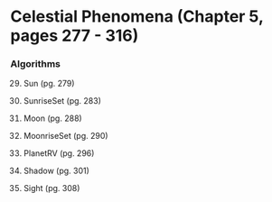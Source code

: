 # Celestial Phenomena (Chapter 5, pages 277 - 316)

### Algorithms

29. Sun (pg. 279)

30. SunriseSet (pg. 283)

31. Moon (pg. 288)

32. MoonriseSet (pg. 290)

33. PlanetRV (pg. 296)

34. Shadow (pg. 301)

35. Sight (pg. 308)
